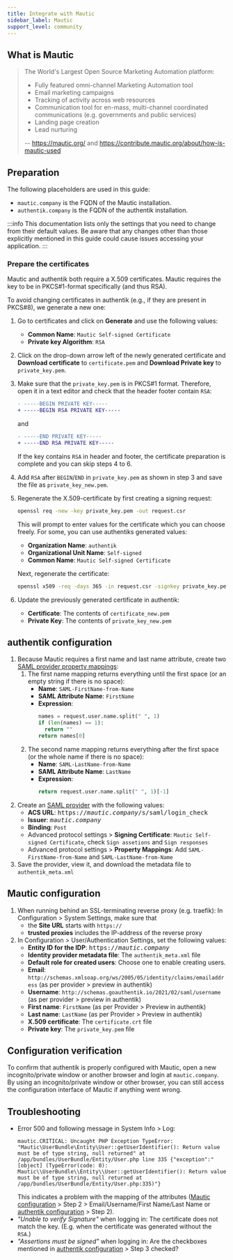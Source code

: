 ```yaml
---
title: Integrate with Mautic
sidebar_label: Mautic
support_level: community
---
```


## What is Mautic

> The World's Largest Open Source Marketing Automation platform:
>
> - Fully featured omni-channel Marketing Automation tool
> - Email marketing campaigns
> - Tracking of activity across web resources
> - Communication tool for en-mass, multi-channel coordinated communications (e.g. governments and public services)
> - Landing page creation
> - Lead nurturing
>
> -- https://mautic.org/ and https://contribute.mautic.org/about/how-is-mautic-used

## Preparation

The following placeholders are used in this guide:

- `mautic.company` is the FQDN of the Mautic installation.
- `authentik.company` is the FQDN of the authentik installation.

:::info
This documentation lists only the settings that you need to change from their default values. Be aware that any changes other than those explicitly mentioned in this guide could cause issues accessing your application.
:::

### Prepare the certificates

Mautic and authentik both require a X.509 certificates.
Mautic requires the key to be in PKCS#1-format specifically (and thus RSA).

To avoid changing certificates in authentik (e.g., if they are present in PKCS#8), we generate a new one:

1. Go to certificates and click on **Generate** and use the following values:
    - **Common Name**: `Mautic Self-signed Certificate`
    - **Private key Algorithm**: `RSA`
2. Click on the drop-down arrow left of the newly generated certificate and **Download certificate** to `certificate.pem` and **Download Private key** to `private_key.pem`.
3. Make sure that the `private_key.pem` is in PKCS#1 format. Therefore, open it in a text editor and check that the header footer contain `RSA`:
    ```diff
    - -----BEGIN PRIVATE KEY-----
    + -----BEGIN RSA PRIVATE KEY-----
    ```
    and
    ```diff
    - -----END PRIVATE KEY-----
    + -----END RSA PRIVATE KEY-----
    ```
    If the key contains `RSA` in header and footer, the certificate preparation is complete and you can skip steps 4 to 6.
4. Add `RSA` after `BEGIN`/`END` in `private_key.pem` as shown in step 3 and save the file as `private_key_new.pem`.
5. Regenerate the X.509-certificate by first creating a signing request:

    ```sh
    openssl req -new -key private_key.pem -out request.csr
    ```

    This will prompt to enter values for the certificate which you can choose freely. For some, you can use authentiks generated values:

    - **Organization Name**: `authentik`
    - **Organizational Unit Name**: `Self-signed`
    - **Common Name**: `Mautic Self-signed Certificate`

    Next, regenerate the certificate:

    ```sh
    openssl x509 -req -days 365 -in request.csr -signkey private_key.pem -out certificate_new.pem
    ```

6. Update the previously generated certificate in authentik:
    - **Certificate**: The contents of `certificate_new.pem`
    - **Private Key**: The contents of `private_key_new.pem`

## authentik configuration

1. Because Mautic requires a first name and last name attribute, create two [SAML provider property mappings](../../../docs/users-sources/sources/property-mappings):
    1. The first name mapping returns everything until the first space (or an empty string if there is no space):
        - **Name**: `SAML-FirstName-from-Name`
        - **SAML Attribute Name**: `FirstName`
        - **Expression**:
            ```py
            names = request.user.name.split(" ", 1)
            if (len(names) == 1):
              return ""
            return names[0]
            ```
    2. The second name mapping returns everything after the first space (or the whole name if there is no space):
        - **Name**: `SAML-LastName-from-Name`
        - **SAML Attribute Name**: `LastName`
        - **Expression**:
            ```py
            return request.user.name.split(" ", 1)[-1]
            ```
2. Create an [SAML provider](../../../docs/add-secure-apps/providers/saml) with the following values:
    - **ACS URL**: <kbd>https://<em>mautic.company</em>/s/saml/login_check</kbd>
    - **Issuer**: <kbd><em>mautic.company</em></kbd>
    - **Binding**: `Post`
    - Advanced protocol settings > **Signing Certificate**: `Mautic Self-signed Certificate`, check `Sign assetions` and `Sign responses`
    - Advanced protocol settings > **Property Mappings**: Add `SAML-FirstName-from-Name` and `SAML-LastName-from-Name`
3. Save the provider, view it, and download the metadata file to `authentik_meta.xml`

## Mautic configuration

1. When running behind an SSL-terminating reverse proxy (e.g. traefik): In Configuration > System Settings, make sure that
    - the **Site URL** starts with `https://`
    - **trusted proxies** includes the IP-address of the reverse proxy
2. In Configuration > User/Authentication Settings, set the following values:
    - **Entity ID for the IDP**: <kbd>https://<em>mautic.company</em></kbd>
    - **Identity provider metadata file**: The `authentik_meta.xml` file
    - **Default role for created users**: Choose one to enable creating users.
    - **Email**: `http://schemas.xmlsoap.org/ws/2005/05/identity/claims/emailaddress` (as per provider > preview in authentik)
    - **Username**: `http://schemas.goauthentik.io/2021/02/saml/username` (as per provider > preview in authentik)
    - **First name**: `FirstName` (as per Provider > Preview in authentik)
    - **Last name**: `LastName` (as per Provider > Preview in authentik)
    - **X.509 certificate**: The `certificate.crt` file
    - **Private key**: The `private_key.pem` file

## Configuration verification

To confirm that authentik is properly configured with Mautic, open a new incognito/private window or another browser and
login at `mautic.company`. By using an incognito/private window or other browser, you can still access the configuration
interface of Mautic if anything went wrong.

## Troubleshooting

- Error 500 and following message in System Info > Log:
    ```
    mautic.CRITICAL: Uncaught PHP Exception TypeError: "Mautic\UserBundle\Entity\User::getUserIdentifier(): Return value must be of type string, null returned" at /app/bundles/UserBundle/Entity/User.php line 335 {"exception":"[object] (TypeError(code: 0): Mautic\\UserBundle\\Entity\\User::getUserIdentifier(): Return value must be of type string, null returned at /app/bundles/UserBundle/Entity/User.php:335)"}
    ```
    This indicates a problem with the mapping of the attributes ([Mautic configuration](#mautic-configuration) > Step 2 > Email/Username/First Name/Last Name or [authentik configuration](#authentik-configuration) > Step 2).
- _"Unable to verify Signature"_ when logging in: The certificate does not match the key. (E.g. when the certificate was generated without the `RSA`.)
- _"Assertions must be signed"_ when logging in: Are the checkboxes mentioned in [authentik configuration](#authentik-configuration) > Step 3 checked?
